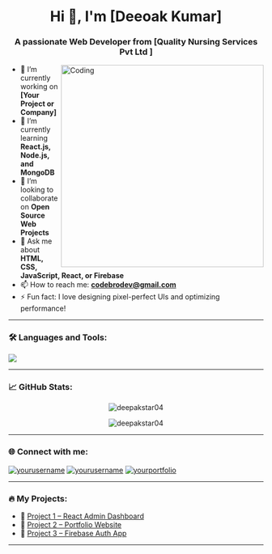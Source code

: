 <!-- GitHub Profile README for a Web Developer -->

<h1 align="center">Hi 👋, I'm [Deeoak Kumar]</h1>
<h3 align="center">A passionate Web Developer from [Quality Nursing Services Pvt Ltd ]</h3>

<img align="right" alt="Coding" width="400" src="https://cdn.dribbble.com/users/1162077/screenshots/5403918/media/d5dccb5f207d1b009e2fd8be2c8f0560.gif">

- 🔭 I’m currently working on **[Your Project or Company]**
- 🌱 I’m currently learning **React.js, Node.js, and MongoDB**
- 👯 I’m looking to collaborate on **Open Source Web Projects**
- 💬 Ask me about **HTML, CSS, JavaScript, React, or Firebase**
- 📫 How to reach me: **codebrodev@gmail.com**
- ⚡ Fun fact: I love designing pixel-perfect UIs and optimizing performance!

---

### 🛠️ Languages and Tools:

<p align="left">
  <img src="https://skillicons.dev/icons?i=html,css,js,react,nodejs,express,mongodb,tailwind,bootstrap,figma,vscode,github" />
</p>

---

### 📈 GitHub Stats:

<p align="center">
  <img src="https://github-readme-stats.vercel.app/api?username=deepakstar04&show_icons=true&theme=radical" alt="deepakstar04" />
</p>

<p align="center">
  <img src="https://github-readme-stats.vercel.app/api/top-langs/?username=deepakstar04&layout=compact&theme=radical" alt="deepakstar04" />
</p>

---

### 🌐 Connect with me:

<p align="left">
  <a href="https://linkedin.com/in/yourusername" target="blank"><img align="center" src="https://img.shields.io/badge/LinkedIn-0077B5.svg?style=flat&logo=linkedin&logoColor=white" alt="yourusername" /></a>
  <a href="https://twitter.com/yourusername" target="blank"><img align="center" src="https://img.shields.io/badge/Twitter-1DA1F2.svg?style=flat&logo=twitter&logoColor=white" alt="yourusername" /></a>
  <a href="https://deepakstar04.github.io/Deepak/" target="blank"><img align="center" src="https://img.shields.io/badge/Portfolio-000?style=flat&logo=vercel&logoColor=white" alt="yourportfolio" /></a>
</p>

---

### 🔥 My Projects:

- 🔗 [Project 1 – React Admin Dashboard](https://github.com/deepakstar04/react-admin-dashboard)
- 🔗 [Project 2 – Portfolio Website](https://github.com/deepakstar04/portfolio-website)
- 🔗 [Project 3 – Firebase Auth App](https://github.com/deepakstar04/codebro-main)

---

<!-- Proudly created with ❤️ by [Codebro| Deepak Kuamr] -->

